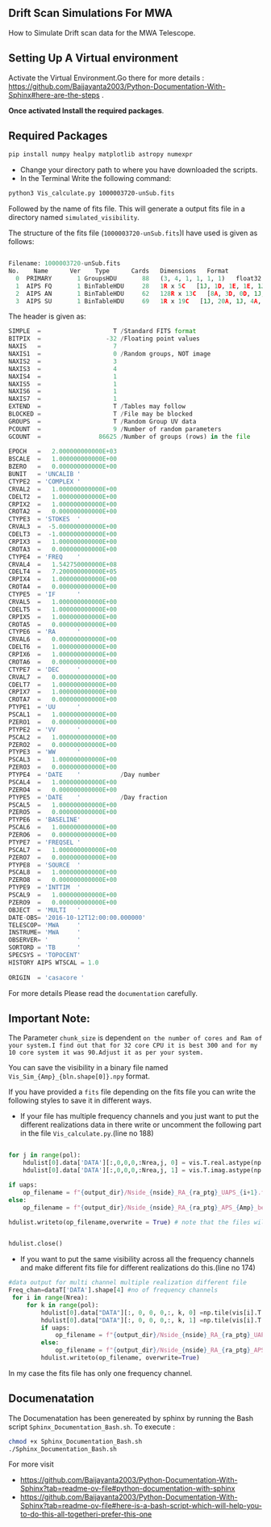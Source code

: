 ## Drift Scan Simulations For MWA

How to Simulate Drift scan data for the MWA Telescope.

## Setting Up A Virtual environment

Activate the Virtual Environment.Go there for more details : https://github.com/Baijayanta2003/Python-Documentation-With-Sphinx#here-are-the-steps .

**Once activated Install the required packages**.

## Required Packages

```bash
pip install numpy healpy matplotlib astropy numexpr

```

- Change your directory path to where you have downloaded the scripts.
- In the Terminal Write the following command:
```bash
python3 Vis_calculate.py 1000003720-unSub.fits
```
Followed by the name of fits file.
This will generate a output fits file in a directory named  `simulated_visibility`.

The structure of the fits file (`1000003720-unSub.fits`)I have used is given as follows:

```python

Filename: 1000003720-unSub.fits
No.    Name      Ver    Type      Cards   Dimensions   Format
  0  PRIMARY       1 GroupsHDU       88   (3, 4, 1, 1, 1, 1)   float32   86625 Groups  9 Parameters
  1  AIPS FQ       1 BinTableHDU     28   1R x 5C   [1J, 1D, 1E, 1E, 1J]   
  2  AIPS AN       1 BinTableHDU     62   128R x 13C   [8A, 3D, 0D, 1J, 1J, 1E, 1A, 1E, 1E, 1A, 1E, 1E, 1E]   
  3  AIPS SU       1 BinTableHDU     69   1R x 19C   [1J, 20A, 1J, 4A, 1E, 1E, 1E, 1E, 1D, 1D, 1D, 1D, 1D, 1D, 1D, 1D, 1D, 1D, 1D]   
```
The header is given as:
```python
SIMPLE  =                    T /Standard FITS format                            
BITPIX  =                  -32 /Floating point values                           
NAXIS   =                    7                                                  
NAXIS1  =                    0 /Random groups, NOT image                        
NAXIS2  =                    3                                                  
NAXIS3  =                    4                                                  
NAXIS4  =                    1                                                  
NAXIS5  =                    1                                                  
NAXIS6  =                    1                                                  
NAXIS7  =                    1                                                  
EXTEND  =                    T /Tables may follow                               
BLOCKED =                    T /File may be blocked                             
GROUPS  =                    T /Random Group UV data                            
PCOUNT  =                    9 /Number of random parameters                     
GCOUNT  =                86625 /Number of groups (rows) in the file             
                                                                                
EPOCH   =   2.000000000000E+03                                                  
BSCALE  =   1.000000000000E+00                                                  
BZERO   =   0.000000000000E+00                                                  
BUNIT   = 'UNCALIB '                                                            
CTYPE2  = 'COMPLEX '                                                            
CRVAL2  =   1.000000000000E+00                                                  
CDELT2  =   1.000000000000E+00                                                  
CRPIX2  =   1.000000000000E+00                                                  
CROTA2  =   0.000000000000E+00                                                  
CTYPE3  = 'STOKES  '                                                            
CRVAL3  =  -5.000000000000E+00                                                  
CDELT3  =  -1.000000000000E+00                                                  
CRPIX3  =   1.000000000000E+00                                                  
CROTA3  =   0.000000000000E+00                                                  
CTYPE4  = 'FREQ    '                                                            
CRVAL4  =   1.542750000000E+08                                                  
CDELT4  =   7.200000000000E+05                                                  
CRPIX4  =   1.000000000000E+00                                                  
CROTA4  =   0.000000000000E+00                                                  
CTYPE5  = 'IF      '                                                            
CRVAL5  =   1.000000000000E+00                                                  
CDELT5  =   1.000000000000E+00                                                  
CRPIX5  =   1.000000000000E+00                                                  
CROTA5  =   0.000000000000E+00                                                  
CTYPE6  = 'RA      '                                                            
CRVAL6  =   0.000000000000E+00                                                  
CDELT6  =   1.000000000000E+00                                                  
CRPIX6  =   1.000000000000E+00                                                  
CROTA6  =   0.000000000000E+00                                                  
CTYPE7  = 'DEC     '                                                            
CRVAL7  =   0.000000000000E+00                                                  
CDELT7  =   1.000000000000E+00                                                  
CRPIX7  =   1.000000000000E+00                                                  
CROTA7  =   0.000000000000E+00                                                  
PTYPE1  = 'UU      '                                                            
PSCAL1  =   1.000000000000E+00                                                  
PZERO1  =   0.000000000000E+00                                                  
PTYPE2  = 'VV      '                                                            
PSCAL2  =   1.000000000000E+00                                                  
PZERO2  =   0.000000000000E+00                                                  
PTYPE3  = 'WW      '                                                            
PSCAL3  =   1.000000000000E+00                                                  
PZERO3  =   0.000000000000E+00                                                  
PTYPE4  = 'DATE    '           /Day number                                      
PSCAL4  =   1.000000000000E+00                                                  
PZERO4  =   0.000000000000E+00                                                  
PTYPE5  = 'DATE    '           /Day fraction                                    
PSCAL5  =   1.000000000000E+00                                                  
PZERO5  =   0.000000000000E+00                                                  
PTYPE6  = 'BASELINE'                                                            
PSCAL6  =   1.000000000000E+00                                                  
PZERO6  =   0.000000000000E+00                                                  
PTYPE7  = 'FREQSEL '                                                            
PSCAL7  =   1.000000000000E+00                                                  
PZERO7  =   0.000000000000E+00                                                  
PTYPE8  = 'SOURCE  '                                                            
PSCAL8  =   1.000000000000E+00                                                  
PZERO8  =   0.000000000000E+00                                                  
PTYPE9  = 'INTTIM  '                                                            
PSCAL9  =   1.000000000000E+00                                                  
PZERO9  =   0.000000000000E+00                                                  
OBJECT  = 'MULTI   '                                                            
DATE-OBS= '2016-10-12T12:00:00.000000'                                          
TELESCOP= 'MWA     '                                                            
INSTRUME= 'MWA     '                                                            
OBSERVER= '        '                                                            
SORTORD = 'TB      '                                                            
SPECSYS = 'TOPOCENT'                                                            
HISTORY AIPS WTSCAL = 1.0                                                       
                                                                                
ORIGIN  = 'casacore '
```
For more details Please read the `documentation` carefully.

## Important Note:

The Parameter `chunk_size` is dependent `on the number of cores and Ram of your system.I find out that for 32 core CPU it is best 300 and for my 10 core system it was 90.Adjust it as per your system.`

You can save the visibility in a binary file named `Vis_Sim_{Amp}_{bln.shape[0]}.npy` format.

If you have provided a `fits` file depending on the fits file you can write the following styles to save it in different ways.

- If your file has multiple frequency channels and you just want to put the different realizations data in there write or uncomment the following part in the file `Vis_calculate.py`.(line no 188)

```python

for j in range(pol):
    hdulist[0].data['DATA'][:,0,0,0,:Nrea,j, 0] = vis.T.real.astype(np.float64)
    hdulist[0].data['DATA'][:,0,0,0,:Nrea,j, 1] = vis.T.imag.astype(np.float64)

if uaps:
    op_filename = f"{output_dir}/Nside_{nside}_RA_{ra_ptg}_UAPS_{i+1}.fits"
else:
    op_filename = f"{output_dir}/Nside_{nside}_RA_{ra_ptg}_APS_{Amp}_beta{beta}_{i+1}.fits"

hdulist.writeto(op_filename,overwrite = True) # note that the files will be overwritten


hdulist.close()
```
- If you want to put the same visibility across all the frequency channels and make different fits file for different realizations do this.(line no 174)
```python
#data output for multi channel multiple realization different file
Freq_chan=dataT['DATA'].shape[4] #no of frequency channels
 for i in range(Nrea):
     for k in range(pol):
         hdulist[0].data["DATA"][:, 0, 0, 0,:, k, 0] =np.tile(vis[i].T.real.astype(np.float64)[:,np.newaxis],Freq_chan) 
         hdulist[0].data["DATA"][:, 0, 0, 0,:, k, 1] =np.tile(vis[i].T.imag.astype(np.float64)[:,np.newaxis],Freq_chan)
         if uaps:
             op_filename = f"{output_dir}/Nside_{nside}_RA_{ra_ptg}_UAPS_{i+1}.fits"
         else:
             op_filename = f"{output_dir}/Nside_{nside}_RA_{ra_ptg}_APS_{Amp}_beta{beta}_{i+1}.fits"
         hdulist.writeto(op_filename, overwrite=True)
```
In my case the fits file has only one frequency channel. 

## Documenatation
The Documenatation has been genereated by sphinx by running the Bash script `Sphinx_Documentation_Bash.sh`.
To execute :
```bash
chmod +x Sphinx_Documentation_Bash.sh
./Sphinx_Documentation_Bash.sh
```
For more visit 
- https://github.com/Baijayanta2003/Python-Documentation-With-Sphinx?tab=readme-ov-file#python-documentation-with-sphinx
- https://github.com/Baijayanta2003/Python-Documentation-With-Sphinx?tab=readme-ov-file#here-is-a-bash-script-which-will-help-you-to-do-this-all-togetheri-prefer-this-one


